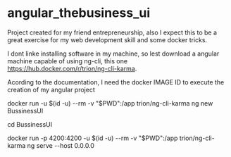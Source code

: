 # angular_thebusiness_ui
Project created for my friend entrepreneurship, also I expect this to be a great exercise for my web development skill and some docker tricks.

I dont linke installing software in my machine, so lest download a angular machine capable of using ng-cli, this one https://hub.docker.com/r/trion/ng-cli-karma.

Acording to the documentation, I need the docker IMAGE ID to execute the creation of my angular project

docker run -u $(id -u) --rm -v "$PWD":/app trion/ng-cli-karma ng new BussinessUI

cd BussinessUI

docker run -p 4200:4200 -u $(id -u) --rm -v "$PWD":/app trion/ng-cli-karma ng serve --host 0.0.0.0
